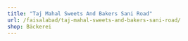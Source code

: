 ```yaml
---
title: "Taj Mahal Sweets And Bakers Sani Road"
url: /faisalabad/taj-mahal-sweets-and-bakers-sani-road/
shop: Bäckerei
---
```

